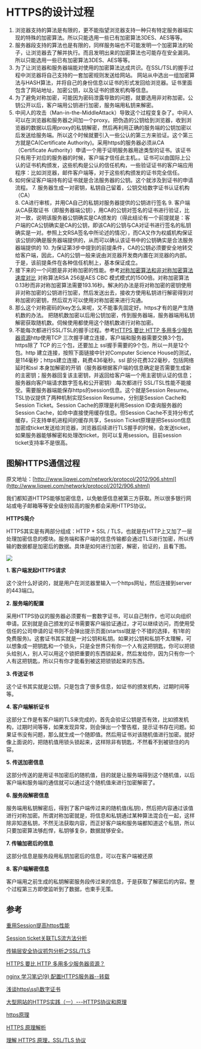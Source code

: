 # HTTPS的设计过程

1. 浏览器支持的算法是有限的，更不能指望浏览器支持一种只有特定服务器端实现的特殊的加密算法。所以只能选用一些已有加密算法3DES、AES等等。
2. 服务器段支持的算法也是有限的，同样服务端也不可能发明一个加密算法的轮子，让浏览器去了解并执行。而且发明出来的加密算法也可能存在安全漏洞。所以只能选用一些已有加密算法3DES、AES等等。
3. 为了让浏览器和服务器端能对使用的加密算法达成共识。在SSL/TSL的握手过程中浏览器将自己支持的一套加密规则发送给网站。 网站从中选出一组加密算法与HASH算法，并将自己的身份信息以证书的形式发回给浏览器。证书里面包含了网站地址，加密公钥，以及证书的颁发机构等信息。 
4. 为了避免对称加密，可能因为密码泄露导致的问题，就要选用非对称加密。公钥公开以后，客户端用公钥进行加密，服务端用私钥来解密。
5. 中间人的攻击（Man-in-the-MiddleAttack）导致这个过程变复杂了。中间人可以在浏览器和服务器之间加一个proxy。把伪造的公钥给到浏览器，收到浏览器的数据以后用proxy的私钥解密，然后再利用正确的服务端的公钥加密以后发送给服务端。所以这个时候就要引入一些公认的第三方来验证。这个第三方就是CA(Certificate Authority)。采用https的服务器必须从CA （Certificate Authority）申请一个用于证明服务器用途类型的证书。该证书只有用于对应的服务器的时候，客户端才信任此主机。。证书可以由国际上公认的证书机构颁发，这些机构是公认的信任机构，一些验证证书的客户端应用程序：比如浏览器，邮件客户端等，对于这些机构颁发的证书完全信任。
6. 如何保证客户端持有的证书就是合法服务器的公钥。这个就涉及到证书的申请流程。
	7. 服务器生成一对密钥，私钥自己留着，公钥交给数字证书认证机构（CA）  
	8. CA进行审核，并用CA自己的私钥对服务器提供的公钥进行签名
	9. 客户端从CA获取证书（即服务器端公钥），用CA的公钥对签名的证书进行验证，比对一致，说明该服务器公钥确实是CA颁发的（得此结论有一个前提就是：客户端的CA公钥确实是CA的公钥，即该CA的公钥与CA对证书进行签名的私钥确实是一对。参照上文RSA签名中所论述的情况），而CA又作为权威机构保证该公钥的确是服务器端提供的，从而可以确认该证书中的公钥确实是合法服务器端提供的
	10. 为保证第3步中提到的前提条件，CA的公钥必须要安全地转交给客户端，因此，CA的公钥一般来说由浏览器开发商内置在浏览器的内部。于是，该前提条件在各种信任机制上，基本保证成立。
11. 接下来的一个问题是非对称加密的性能。参考[对称加密算法和非对称加密算法速度对比](http://blog.csdn.net/woshiaotian/article/details/46990899) 对称算法RSA 256是AES CBC 模式模式的1500倍。对称加密算法0.13秒而非对称加密算法需要193.16秒。解决的办法是将对称加密的密钥使用非对称加密的公钥进行加密，然后发送出去，接收方使用私钥进行解密得到对称加密的密钥，然后双方可以使用对称加密来进行沟通。
12. 那么这个对称密码的key怎么来呢，又不能事先固定好。https才有的是产生随机数的办法。 把随机数加密以后用公钥加密，传到服务器端，服务器端用私钥解密获取随机数。伺候使用都使用这个随机数进行对称加密。
13. 不能每次都进行SSL/TSL的握手过程。参考[HTTPS 要比 HTTP 多用多少服务器资源](https://www.zhihu.com/question/21518760)http使用TCP 三次握手建立连接，客户端和服务器需要交换3个包，https除了 TCP 的三个包，还要加上 ssl握手需要的9个包，所以一共是12个包。http 建立连接，按照下面链接中针对Computer Science House的测试，是114毫秒；https建立连接，耗费436毫秒。ssl 部分花费322毫秒，包括网络延时和ssl 本身加解密的开销（服务器根据客户端的信息确定是否需要生成新的主密钥；服务器回复该主密钥，并返回给客户端一个用主密钥认证的信息；服务器向客户端请求数字签名和公开密钥）.每次都进行	SSL/TSL性能不能接受。需要服务器端能保存https的session信息。这个就是Session Resume。TSL协议提供了两种机制实现Session Resume，分别是Session Cache和Session Ticket。Session Cache的原理是利用Session ID查询服务器的Session Cache，如命中直接使用缓存信息。但Session Cache不支持分布式缓存，只支持单机进程间的缓存共享，Session Ticket原理是把Session信息加密成ticket发送给浏览器，浏览器后续进行TLS握手的时候，会发送ticket，如果服务器能够解密和处理改ticket，则可以复用session。目前session ticket支持率不是很高。


## 图解HTTPS通信过程

原文地址：[http://www.liqwei.com/network/protocol/2012/906.shtml](http://www.liqwei.com/network/protocol/2012/906.shtml)

我们都知道HTTPS能够加密信息，以免敏感信息被第三方获取。所以很多银行网站或电子邮箱等等安全级别较高的服务都会采用HTTPS协议。

**HTTPS简介**

HTTPS其实是有两部分组成：HTTP + SSL / TLS，也就是在HTTP上又加了一层处理加密信息的模块。服务端和客户端的信息传输都会通过TLS进行加密，所以传输的数据都是加密后的数据。具体是如何进行加密，解密，验证的，且看下图。

![](http://cdn.liqwei.com/www/201211/20121130144420002.png)

**1. 客户端发起HTTPS请求**

这个没什么好说的，就是用户在浏览器里输入一个https网址，然后连接到server的443端口。

**2. 服务端的配置**

采用HTTPS协议的服务器必须要有一套数字证书，可以自己制作，也可以向组织申请。区别就是自己颁发的证书需要客户端验证通过，才可以继续访问，而使用受信任的公司申请的证书则不会弹出提示页面(startssl就是个不错的选择，有1年的免费服务)。这套证书其实就是一对公钥和私钥。如果对公钥和私钥不太理解，可以想象成一把钥匙和一个锁头，只是全世界只有你一个人有这把钥匙，你可以把锁头给别人，别人可以用这个锁把重要的东西锁起来，然后发给你，因为只有你一个人有这把钥匙，所以只有你才能看到被这把锁锁起来的东西。

**3. 传送证书**

这个证书其实就是公钥，只是包含了很多信息，如证书的颁发机构，过期时间等等。

**4. 客户端解析证书**

这部分工作是有客户端的TLS来完成的，首先会验证公钥是否有效，比如颁发机构，过期时间等等，如果发现异常，则会弹出一个警告框，提示证书存在问题。如果证书没有问题，那么就生成一个随即值。然后用证书对该随机值进行加密。就好像上面说的，把随机值用锁头锁起来，这样除非有钥匙，不然看不到被锁住的内容。

**5. 传送加密信息**

这部分传送的是用证书加密后的随机值，目的就是让服务端得到这个随机值，以后客户端和服务端的通信就可以通过这个随机值来进行加密解密了。

**6. 服务段解密信息**

服务端用私钥解密后，得到了客户端传过来的随机值(私钥)，然后把内容通过该值进行对称加密。所谓对称加密就是，将信息和私钥通过某种算法混合在一起，这样除非知道私钥，不然无法获取内容，而正好客户端和服务端都知道这个私钥，所以只要加密算法够彪悍，私钥够复杂，数据就够安全。

**7. 传输加密后的信息**

这部分信息是服务段用私钥加密后的信息，可以在客户端被还原

**8. 客户端解密信息**

客户端用之前生成的私钥解密服务段传过来的信息，于是获取了解密后的内容。整个过程第三方即使监听到了数据，也束手无策。


## 参考
[重用Session提高https性能](http://www.jdon.com/performance/speeding-up-https-with-session-resumption.html)

[Session ticket关联TLS流方法分析](http://blog.csdn.net/javajiawei/article/details/51331768)

[传输层安全协议抓包分析之SSL/TLS](http://www.open-open.com/lib/view/open1476514605355.html)

[HTTPS 要比 HTTP 多用多少服务器资源？](https://www.zhihu.com/question/21518760)

[nginx 学习笔记(9) 配置HTTPS服务器--转载](http://www.cnblogs.com/davidwang456/p/3428261.html)

[浅谈https\ssl\数字证书](http://www.cnblogs.com/zxj015/p/4458066.html)

[大型网站的HTTPS实践（一）---HTTPS协议和原理](http://blog.csdn.net/luocn99/article/details/45460673)

[https原理](http://blog.csdn.net/sunmenggmail/article/details/10013473)

[HTTPS 原理解析](http://www.cnblogs.com/zery/p/5164795.html)

[理解 HTTPS 原理，SSL/TLS 协议](http://88250.b3log.org/articles/2015/11/19/1447920990604.html)
